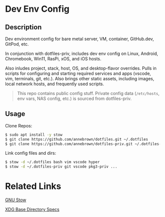 # Dev Env Config

## Description

Dev environment config for bare metal server, VM, container, GitHub.dev, GitPod, etc.  

In conjunction with dotfiles-priv, includes dev env config on Linux, Android, Chromebook, Win11, RasPi, xOS, and iOS hosts.  

Also inludes project, stack, host, OS, and desktop-flavor overrides.  Pulls in scripts for configuring and starting required services and apps (vscode, vim, terminals, git, etc.).  Also brings other static assets, including images, local network hosts, and frequently used scripts.


> This repo contains public config stuff.  Private config data (`/etc/hosts`, env vars, NAS config, etc.) is sourced from dotfiles-priv.


## Usage

Clone Repos:

```bash
$ sudo apt install -y stow
$ git clone https://github.com/annebrown/dotfiles.git ~/.dotfiles
$ git clone https://github.com/annebrown/dotfiles-priv.git ~/.dotfiles-priv

```

Link config files and dirs:

```bash
$ stow -d ~/.dotfiles bash vim vscode hyper 
$ stow -d ~/.dotfiles-priv git vscode pkg3-priv ...
```

# Related Links

[GNU Stow](https://www.gnu.org/software/stow/)

[XDG Base Directory Specs](https://specifications.freedesktop.org/basedir-spec/basedir-spec-0.8.html)
